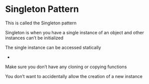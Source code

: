 # Singleton Pattern

This is called the Singleton pattern

Singleton is when you have a single instance of an object and other instances can’t be initialized

The single instance can be accessed statically

-

Make sure you don’t have any cloning or copying functions

You don’t want to accidentally allow the creation of a new instance
